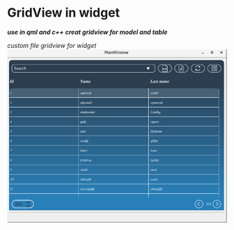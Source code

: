 # GridView in widget 
***use in qml and c++ creat gridview for model  and  table***



*custom file gridview  for widget*
![sampel](./Pic.png "sampel")
